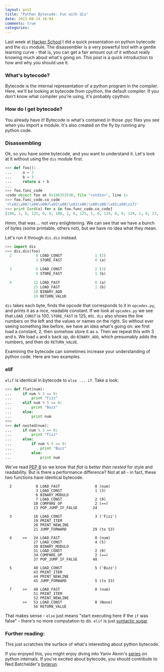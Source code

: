 ```yaml
---
layout: post
title: "Python Bytecode: Fun with dis"
date: 2013-08-14 16:04
comments: true
categories: 
---
```


Last week at [Hacker School](https://www.hackerschool.com/) I did a quick presentation on python bytecode and the `dis` module.  The disassembler is a very powerful tool with a gentle learning curve - that is, you can get a fair amount out of it without really knowing much about what's going on.  This post is a quick introduction to how and why you should use it.

### What's bytecode?
Bytecode is the internal representation of a python program in the compiler.  Here, we'll be looking at bytecode from cpython, the default compiler.  If you don't know what compiler you're using, it's probably cpython.

### How do I get bytecode?
You already have it!  Bytecode is what's contained in those .pyc files you see when you import a module.  It's also created on the fly by running any python code.  

### Disassembling
Ok, so you have some bytecode, and you want to understand it.  Let's look at it without using the `dis` module first.

``` python 
>>> def foo():
...     a = 2
...     b = 3
...     return a + b
... 
>>> foo.func_code
<code object foo at 0x106353530, file "<stdin>", line 1>
>>> foo.func_code.co_code
'd\x01\x00}\x00\x00d\x02\x00}\x01\x00|\x00\x00|\x01\x00\x17S'
>>> print [ord(x) for x in foo.func_code.co_code]
[100, 1, 0, 125, 0, 0, 100, 2, 0, 125, 1, 0, 124, 0, 0, 124, 1, 0, 23, 83]
```

Hmm, that was ... not very enlightening.  We can see that we have a bunch of bytes (some printable, others not), but we have no idea what they mean.  

Let's run it through `dis.dis` instead.

``` python
>>> import dis
>>> dis.dis(foo)
  2           0 LOAD_CONST               1 (2)
              3 STORE_FAST               0 (a)

  3           6 LOAD_CONST               2 (3)
              9 STORE_FAST               1 (b)

  4          12 LOAD_FAST                0 (a)
             15 LOAD_FAST                1 (b)
             18 BINARY_ADD          
             19 RETURN_VALUE  
```

`dis` takes each byte, finds the opcode that corresponds to it in `opcodes.py`, and prints it as a nice, readable constant.  If we look at `opcodes.py` we see that `LOAD_CONST` is 100, `STORE_FAST` is 125, etc. `dis` also shows the line numbers on the left and the values or names on the right.  So without ever seeing something like before, we have an idea what's going on: we first load a constant, 2, then somehow store it as `a`.  Then we repeat this with 3 and `b`.  We load `a` and `b` back up, do `BINARY_ADD`, which presumably adds the numbers, and then do `RETURN_VALUE`.

Examining the bytecode can sometimes increase your understanding of python code.  Here are two examples.

### elif
`elif` is identical in bytecode to `else ... if`.  Take a look:

``` python
>>> def flat(num):
...     if num % 3 == 0:
...         print "Fizz"
...     elif num % 5 == 0:
...         print "Buzz"
...     else:
...         print num
>>>
>>> def nested(num):
...     if num % 3 == 0:
...         print "Fizz"
...     else:
...         if num % 5 == 0:
...             print "Buzz"
...         else:
...             print num
```

We've read [PEP 8](http://www.python.org/dev/peps/pep-0008/) so we know that _flat is better than nested_ for style and readability.  But is there a performance difference?  Not at all - in fact, these two functions have identical bytecode.

```
  2           0 LOAD_FAST                0 (num)
              3 LOAD_CONST               1 (3)
              6 BINARY_MODULO       
              7 LOAD_CONST               2 (0)
             10 COMPARE_OP               2 (==)
             13 POP_JUMP_IF_FALSE       24

  3          16 LOAD_CONST               3 ('Fizz')
             19 PRINT_ITEM          
             20 PRINT_NEWLINE       
             21 JUMP_FORWARD            29 (to 53)

  4     >>   24 LOAD_FAST                0 (num)
             27 LOAD_CONST               4 (5)
             30 BINARY_MODULO       
             31 LOAD_CONST               2 (0)
             34 COMPARE_OP               2 (==)
             37 POP_JUMP_IF_FALSE       48

  5          40 LOAD_CONST               5 ('Buzz')
             43 PRINT_ITEM          
             44 PRINT_NEWLINE       
             45 JUMP_FORWARD             5 (to 53)

  7     >>   48 LOAD_FAST                0 (num)
             51 PRINT_ITEM          
             52 PRINT_NEWLINE       
        >>   53 LOAD_CONST               0 (None)
             56 RETURN_VALUE    
```

That makes sense - `else` just means "start executing here if the `if` was false" - there's no more computation to do.  `elif` is just [syntactic sugar](https://en.wikipedia.org/wiki/Syntactic_sugar).

### Further reading:
This just scratches the surface of what's interesting about python bytecode.

If you enjoyed this, you might enjoy diving into Yaniv Aknin's [series](http://tech.blog.aknin.name/category/my-projects/pythons-innards/) on python internals.  If you're excited about bytecode, you should contribute to Ned Batchelder's [byterun](https://github.com/nedbat/byterun).
